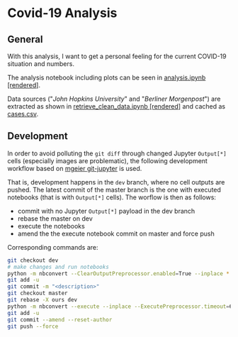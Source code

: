 # Covid-19 Analysis

## General

With this analysis, I want to get a personal feeling for the current COVID-19
situation and numbers.

The analysis notebook including plots can be seen in [analysis.ipynb \[rendered\]](https://github.com/mbyt/covid-19_analysis/blob/master/analysis.ipynb).

Data sources ("*John Hopkins University*" and "*Berliner Morgenpost*") are extracted as shown in [retrieve_clean_data.ipynb \[rendered\]](https://github.com/mbyt/covid-19_analysis/blob/master/retrieve_clean_data.ipynb) and cached as [cases.csv](https://github.com/mbyt/covid-19_analysis/blob/master/cases.csv).

## Development

In order to avoid polluting the `git diff` through changed Jupyter `Output[*]`
cells (especially images are problematic), the following development workflow
based on [mgeier git-jupyter](https://mg.readthedocs.io/git-jupyter.html) is used.

That is, development happens in the `dev` branch, where no cell outputs
are pushed. The latest commit of the master branch is the one with
executed notebooks (that is with `Output[*]` cells). The worflow is then as
follows:
* commit with no Jupyter `Output[*]` payload in the dev branch
* rebase the master on dev
* execute the notebooks
* amend the the execute notebook commit on master and force push

Corresponding commands are:
```bash
git checkout dev
# make changes and run notebooks
python -m nbconvert --ClearOutputPreprocessor.enabled=True --inplace *.ipynb retrieve_clean_data.ipynb
git add -u
git commit -m "<description>"
git checkout master
git rebase -X ours dev
python -m nbconvert --execute --inplace --ExecutePreprocessor.timeout=600 analysis.ipynb retrieve_clean_data.ipynb
git add -u
git commit --amend --reset-author
git push --force
```

